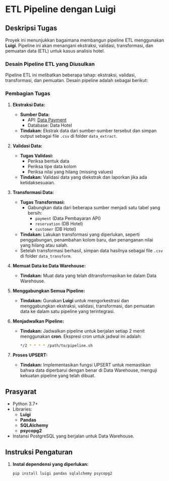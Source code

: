 # ETL Pipeline dengan Luigi

## Deskripsi Tugas
Proyek ini menunjukkan bagaimana membangun pipeline ETL menggunakan **Luigi**. Pipeline ini akan menangani ekstraksi, validasi, transformasi, dan pemuatan data (ETL) untuk kasus analisis hotel.

### Desain Pipeline ETL yang Diusulkan
Pipeline ETL ini melibatkan beberapa tahap: ekstraksi, validasi, transformasi, dan pemuatan. Desain pipeline adalah sebagai berikut:

### Pembagian Tugas

1. **Ekstraksi Data:**
   - **Sumber Data:**
     - API: [Data Payment](https://shandytepe.github.io/payment.json)
     - Database: Data Hotel
   - **Tindakan:** Ekstrak data dari sumber-sumber tersebut dan simpan output sebagai file `.csv` di folder `data_extract`.

2. **Validasi Data:**
   - **Tugas Validasi:**
     - Periksa bentuk data
     - Periksa tipe data kolom
     - Periksa nilai yang hilang (missing values)
   - **Tindakan:** Validasi data yang diekstrak dan laporkan jika ada ketidaksesuaian.

3. **Transformasi Data:**
   - **Tugas Transformasi:**
     - Gabungkan data dari beberapa sumber menjadi satu tabel yang bersih:
       - `payment` (Data Pembayaran API)
       - `reservation` (DB Hotel)
       - `customer` (DB Hotel)
   - **Tindakan:** Lakukan transformasi yang diperlukan, seperti penggabungan, penambahan kolom baru, dan penanganan nilai yang hilang atau salah.
   - Setelah transformasi berhasil, simpan data hasilnya sebagai file `.csv` di folder `data_transform`.

4. **Memuat Data ke Data Warehouse:**
   - **Tindakan:** Muat data yang telah ditransformasikan ke dalam Data Warehouse.

5. **Menggabungkan Semua Pipeline:**
   - **Tindakan:** Gunakan **Luigi** untuk mengorkestrasi dan menggabungkan ekstraksi, validasi, transformasi, dan pemuatan data ke dalam satu pipeline yang terintegrasi.

6. **Menjadwalkan Pipeline:**
   - **Tindakan:** Jadwalkan pipeline untuk berjalan setiap 2 menit menggunakan **cron**. Ekspresi cron untuk jadwal ini adalah:
     ```bash
     */2 * * * * /path/to/pipeline.sh
     ```

7. **Proses UPSERT:**
   - **Tindakan:** Implementasikan fungsi UPSERT untuk memastikan bahwa data diperbarui dengan benar di Data Warehouse, menguji kekuatan pipeline yang telah dibuat.

## Prasyarat
- Python 3.7+
- Libraries:
  - **Luigi**
  - **Pandas**
  - **SQLAlchemy**
  - **psycopg2**
- Instansi PostgreSQL yang berjalan untuk Data Warehouse.

## Instruksi Pengaturan
1. **Instal dependensi yang diperlukan:**
   ```bash
   pip install luigi pandas sqlalchemy psycopg2